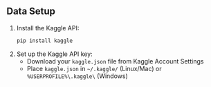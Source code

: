 ## Data Setup
1. Install the Kaggle API:
   ```bash
   pip install kaggle
2. Set up the Kaggle API key:
    - Download your `kaggle.json` file from Kaggle Account Settings
    - Place `kaggle.json` in `~/.kaggle/` (Linux/Mac) or `%USERPROFILE%\.kaggle\` (Windows)